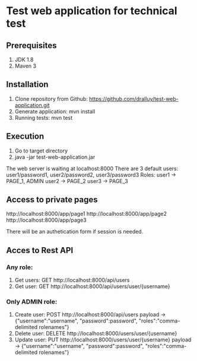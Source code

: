 # Test web application for technical test

## Prerequisites

1. JDK 1.8
2. Maven 3

## Installation

1. Clone repository from Github: https://github.com/dralluy/test-web-application.git
2. Generate application: mvn install
3. Running tests: mvn test

## Execution

1. Go to target directory
2. java -jar test-web-application.jar

The web server is waiting at localhost:8000
There are 3 default users: user1/password1, user2/password2, user3/password3
Roles: user1 -> PAGE_1, ADMIN
	   user2 -> PAGE_2
	   user3 -> PAGE_3

## Access to private pages

http://localhost:8000/app/page1
http://localhost:8000/app/page2
http://localhost:8000/app/page3

There will be an authetication form if session is needed.

## Acces to Rest API

### Any role:
1. Get users:    GET http://localhost:8000/api/users
2. Get user:     GET http://localhost:8000/api/users/user/{username}

### Only ADMIN role:
1. Create user:  POST http://localhost:8000/api/users payload -> {"username":"username", "password":password", "roles":"comma-delimited rolenames"}
2. Delete user:  DELETE http://localhost:8000/users/user/{username}
3. Update user:  PUT http://localhost:8000/users/user/{username} payload -> {"username":"username", "password":password", "roles":"comma-delimited rolenames"}
